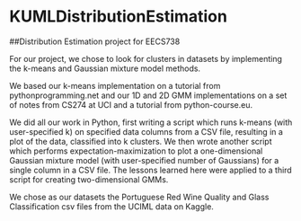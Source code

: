 # KUMLDistributionEstimation
##Distribution Estimation project for EECS738


For our project, we chose to look for clusters in datasets by implementing the k-means and Gaussian mixture model methods.

We based our k-means implementation on a tutorial from pythonprogramming.net and our 1D and 2D GMM implementations on a set of notes from CS274 at UCI and a tutorial from python-course.eu.

We did all our work in Python, first writing a script which runs k-means (with user-specified k) on specified data columns from a CSV file, resulting in a plot of the data, classified into k clusters. We then wrote another script which performs expectation-maximization to plot a one-dimensional Gaussian mixture model (with user-specified number of Gaussians) for a single column in a CSV file. The lessons learned here were applied to a third script for creating two-dimensional GMMs.

We chose as our datasets the Portuguese Red Wine Quality and Glass Classification csv files from the UCIML data on Kaggle.